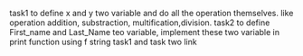 task1
to define x and y two variable and do all the operation themselves. like operation addition, substraction, multification,division.
task2
to define First_name and Last_Name teo variable, implement these two variable in print function using f string
 task1 and task two link
 
